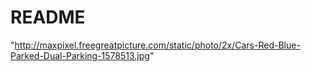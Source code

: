 # README

"http://maxpixel.freegreatpicture.com/static/photo/2x/Cars-Red-Blue-Parked-Dual-Parking-1578513.jpg"
